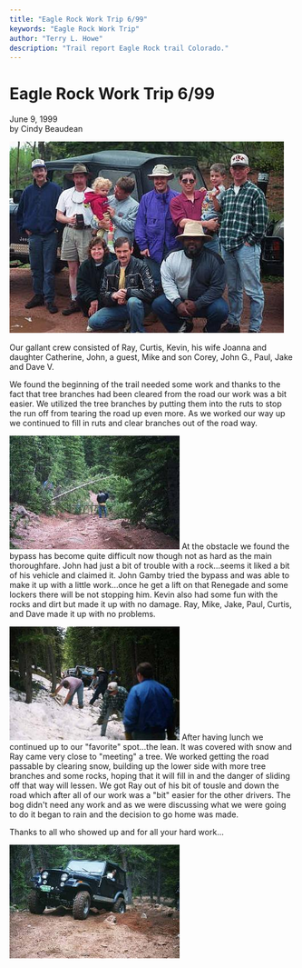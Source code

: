 ```yaml
---
title: "Eagle Rock Work Trip 6/99"
keywords: "Eagle Rock Work Trip"
author: "Terry L. Howe"
description: "Trail report Eagle Rock trail Colorado."
---
```

# Eagle Rock Work Trip 6/99

June 9, 1999  
by Cindy Beaudean  
  
![Work crew](../../img/terry/trail/work990604.jpg)

Our gallant crew consisted of Ray, Curtis, Kevin, his wife Joanna and daughter Catherine, John, a guest, Mike and son Corey, John G., Paul, Jake and Dave V. 

We found the beginning of the trail needed some work and thanks to the fact that tree branches had been cleared from the road our work was a bit easier. We utilized the tree branches by putting them into the ruts to stop the run off from tearing the road up even more. As we worked our way up we continued to fill in ruts and clear branches out of the road way. 

![Trees down](../../img/terry/trail/work990602.jpg) At the obstacle we found the bypass has become quite difficult now though not as hard as the main thoroughfare. John had just a bit of trouble with a rock...seems it liked a bit of his vehicle and claimed it. John Gamby tried the bypass and was able to make it up with a little work...once he get a lift on that Renegade and some lockers there will be not stopping him. Kevin also had some fun with the rocks and dirt but made it up with no damage. Ray, Mike, Jake, Paul, Curtis, and Dave made it up with no problems. 

![Digging out](../../img/terry/trail/work990603.jpg) After having lunch we continued up to our "favorite" spot...the lean. It was covered with snow and Ray came very close to "meeting" a tree. We worked getting the road passable by clearing snow, building up the lower side with more tree branches and some rocks, hoping that it will fill in and the danger of sliding off that way will lessen. We got Ray out of his bit of tousle and down the road which after all of our work was a "bit" easier for the other drivers. The bog didn't need any work and as we were discussing what we were going to do it began to rain and the decision to go home was made. 

Thanks to all who showed up and for all your hard work... 

![Kevin](../../img/terry/trail/work990601.jpg)